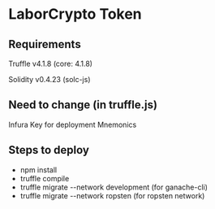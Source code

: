 # LaborCrypto Token

## Requirements
	
Truffle v4.1.8 (core: 4.1.8)

Solidity v0.4.23 (solc-js)

## Need to change (in truffle.js)
Infura Key for deployment
Mnemonics

## Steps to deploy
- npm install
- truffle compile
- truffle migrate --network development (for ganache-cli)
- truffle migrate --network ropsten (for ropsten network)

